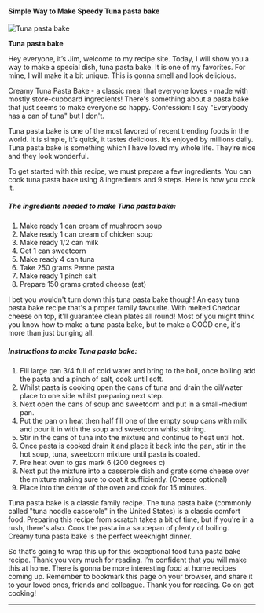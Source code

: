             

#### Simple Way to Make Speedy Tuna pasta bake

![Tuna pasta bake](https://img-global.cpcdn.com/recipes/4822623451086848/751x532cq70/tuna-pasta-bake-recipe-main-photo.jpg)

**Tuna pasta bake**

Hey everyone, it’s Jim, welcome to my recipe site. Today, I will show you a way to make a special dish, tuna pasta bake. It is one of my favorites. For mine, I will make it a bit unique. This is gonna smell and look delicious.

Creamy Tuna Pasta Bake - a classic meal that everyone loves - made with mostly store-cupboard ingredients! There's something about a pasta bake that just seems to make everyone so happy. Confession: I say "Everybody has a can of tuna" but I don't.

Tuna pasta bake is one of the most favored of recent trending foods in the world. It is simple, it’s quick, it tastes delicious. It’s enjoyed by millions daily. Tuna pasta bake is something which I have loved my whole life. They’re nice and they look wonderful.

To get started with this recipe, we must prepare a few ingredients. You can cook tuna pasta bake using 8 ingredients and 9 steps. Here is how you cook it.

##### The ingredients needed to make Tuna pasta bake:

1.  Make ready 1 can cream of mushroom soup
2.  Make ready 1 can cream of chicken soup
3.  Make ready 1/2 can milk
4.  Get 1 can sweetcorn
5.  Make ready 4 can tuna
6.  Take 250 grams Penne pasta
7.  Make ready 1 pinch salt
8.  Prepare 150 grams grated cheese (est)

I bet you wouldn't turn down this tuna pasta bake though! An easy tuna pasta bake recipe that's a proper family favourite. With melted Cheddar cheese on top, it'll guarantee clean plates all round! Most of you might think you know how to make a tuna pasta bake, but to make a GOOD one, it's more than just bunging all.

##### Instructions to make Tuna pasta bake:

1.  Fill large pan 3/4 full of cold water and bring to the boil, once boiling add the pasta and a pinch of salt, cook until soft.
2.  Whilst pasta is cooking open the cans of tuna and drain the oil/water place to one side whilst preparing next step.
3.  Next open the cans of soup and sweetcorn and put in a small-medium pan.
4.  Put the pan on heat then half fill one of the empty soup cans with milk and pour it in with the soup and sweetcorn whilst stirring.
5.  Stir in the cans of tuna into the mixture and continue to heat until hot.
6.  Once pasta is cooked drain it and place it back into the pan, stir in the hot soup, tuna, sweetcorn mixture until pasta is coated.
7.  Pre heat oven to gas mark 6 (200 degrees c)
8.  Next put the mixture into a casserole dish and grate some cheese over the mixture making sure to coat it sufficiently. (Cheese optional)
9.  Place into the centre of the oven and cook for 15 minutes.

Tuna pasta bake is a classic family recipe. The tuna pasta bake (commonly called "tuna noodle casserole" in the United States) is a classic comfort food. Preparing this recipe from scratch takes a bit of time, but if you're in a rush, there's also. Cook the pasta in a saucepan of plenty of boiling. Creamy tuna pasta bake is the perfect weeknight dinner.

So that’s going to wrap this up for this exceptional food tuna pasta bake recipe. Thank you very much for reading. I’m confident that you will make this at home. There is gonna be more interesting food at home recipes coming up. Remember to bookmark this page on your browser, and share it to your loved ones, friends and colleague. Thank you for reading. Go on get cooking!

* * *